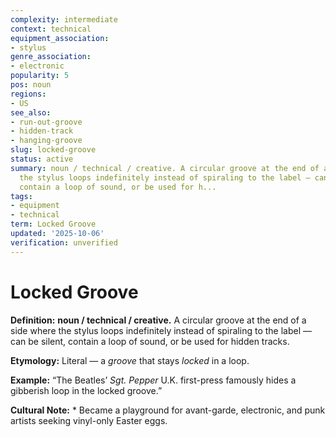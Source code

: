 ```yaml
---
complexity: intermediate
context: technical
equipment_association:
- stylus
genre_association:
- electronic
popularity: 5
pos: noun
regions:
- US
see_also:
- run-out-groove
- hidden-track
- hanging-groove
slug: locked-groove
status: active
summary: noun / technical / creative. A circular groove at the end of a side where
  the stylus loops indefinitely instead of spiraling to the label — can be silent,
  contain a loop of sound, or be used for h...
tags:
- equipment
- technical
term: Locked Groove
updated: '2025-10-06'
verification: unverified
---
```


# Locked Groove

**Definition:** **noun / technical / creative.** A circular groove at the end of a side where the stylus loops indefinitely instead of spiraling to the label — can be silent, contain a loop of sound, or be used for hidden tracks.

**Etymology:** Literal — a *groove* that stays *locked* in a loop.

**Example:** “The Beatles’ *Sgt. Pepper* U.K. first-press famously hides a gibberish loop in the locked groove.”

**Cultural Note:** * Became a playground for avant-garde, electronic, and punk artists seeking vinyl-only Easter eggs.

